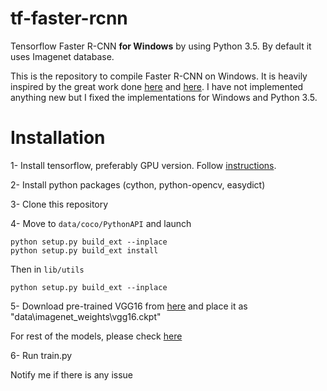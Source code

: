# tf-faster-rcnn
Tensorflow Faster R-CNN <b>for Windows</b> by using Python 3.5. By default it uses Imagenet database.

This is the repository to compile Faster R-CNN on Windows. It is heavily inspired by the great work done [here](https://github.com/smallcorgi/Faster-RCNN_TF) and [here](https://github.com/rbgirshick/py-faster-rcnn). I have not implemented anything new but I fixed the implementations for Windows and Python 3.5.

# Installation
1- Install tensorflow, preferably GPU version. Follow [instructions]( https://www.tensorflow.org/install/install_windows).

2- Install python packages (cython, python-opencv, easydict)

3- Clone this repository

4- Move to `data/coco/PythonAPI` and launch
```
python setup.py build_ext --inplace 
python setup.py build_ext install
```
Then in `lib/utils`
```
python setup.py build_ext --inplace 
```

5- Download pre-trained VGG16 from [here](http://download.tensorflow.org/models/vgg_16_2016_08_28.tar.gz) and place it as "data\imagenet_weights\vgg16.ckpt"
 
 For rest of the models, please check [here](https://github.com/tensorflow/models/tree/master/research/slim#pre-trained-models)
 
6- Run train.py
  
Notify me if there is any issue
 
